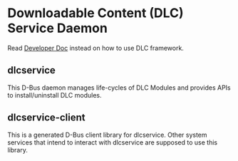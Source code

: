 # Downloadable Content (DLC) Service Daemon

Read [Developer Doc] instead on how to use DLC framework.

## dlcservice
This D-Bus daemon manages life-cycles of DLC Modules and provides APIs to
install/uninstall DLC modules.

## dlcservice-client
This is a generated D-Bus client library for dlcservice. Other system services
that intend to interact with dlcservice are supposed to use this library.

[Developer Doc]: docs/developer.md
